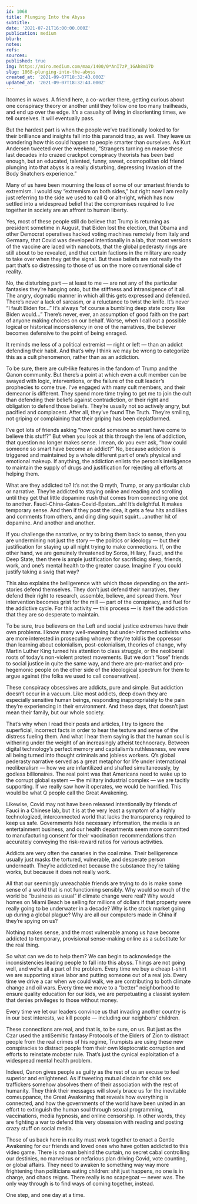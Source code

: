 ```yaml
---
id: 1068
title: Plunging Into the Abyss
subtitle: 
date: '2021-07-21T16:00:00.000Z'
publication: medium
blurb: 
notes: 
refs: 
sources: 
published: true
img: https://miro.medium.com/max/1400/0*AnI7zP_1GAh8m17D
slug: 1068-plunging-into-the-abyss
created_at: '2021-09-07T18:32:43.000Z'
updated_at: '2021-09-07T18:32:43.000Z'
---
```

Itcomes in waves. A friend here, a co-worker there, getting curious about one conspiracy theory or another until they follow one too many trailheads, and end up over the edge. It’s a casualty of living in disorienting times, we tell ourselves. It will eventually pass.

But the hardest part is when the people we’ve traditionally looked to for their brilliance and insights fall into this paranoid trap, as well. They leave us wondering how this could happen to people smarter than ourselves. As Kurt Andersen tweeted over the weekend, “Strangers turning en masse these last decades into crazed crackpot conspiracy theorists has been bad enough, but an educated, talented, funny, sweet, cosmopolitan old friend plunging into that abyss is a really disturbing, depressing Invasion of the Body Snatchers experience.”

Many of us have been mourning the loss of some of our smartest friends to extremism. I would say “extremism on both sides,” but right now I am really just referring to the side we used to call Q or alt-right, which has now settled into a widespread belief that the compromises required to live together in society are an affront to human liberty.

Yes, most of these people still do believe that Trump is returning as president sometime in August, that Biden lost the election, that Obama and other Democrat operatives hacked voting machines remotely from Italy and Germany, that Covid was developed intentionally in a lab, that most versions of the vaccine are laced with nanobots, that the global pederasty rings are still about to be revealed, and that certain factions in the military are ready to take over when they get the signal. But these beliefs are not really the part that’s so distressing to those of us on the more conventional side of reality.

No, the disturbing part — at least to me — are not any of the particular fantasies they’re hanging onto, but the stiffness and intransigence of it all. The angry, dogmatic manner in which all this gets expressed and defended. There’s never a lack of sarcasm, or a reluctance to twist the knife. It’s never “I fault Biden for…” It’s always “of course a bumbling deep state crony like Biden would…” There’s never, ever, an assumption of good faith on the part of anyone making choices on our behalf. Worse, when I call out a possible logical or historical inconsistency in one of the narratives, the believer becomes defensive to the point of being enraged.

It reminds me less of a political extremist — right or left — than an addict defending their habit. And that’s why I think we may be wrong to categorize this as a cult phenomenon, rather than as an addiction.

To be sure, there are cult-like features in the fandom of Trump and the Qanon community. But there’s a point at which even a cult member can be swayed with logic, interventions, or the failure of the cult leader’s prophecies to come true. I’ve engaged with many cult members, and their demeanor is different. They spend more time trying to get me to join the cult than defending their beliefs against contradiction, or their right and obligation to defend those beliefs. They’re usually not so actively angry, but pacified and complacent. After all, they’ve found The Truth. They’re smiling, not griping or complaining that their griping has been deplatformed.

I’ve got lots of friends asking “how could someone so smart have come to believe this stuff?” But when you look at this through the lens of addiction, that question no longer makes sense. I mean, do you ever ask, “how could someone so smart have become an addict?” No, because addiction is triggered and maintained by a whole different part of one’s physical and emotional makeup. If anything, the addiction enlists the person’s intelligence to maintain the supply of drugs and justification for rejecting all efforts at helping them.

What are they addicted to? It’s not the Q myth, Trump, or any particular club or narrative. They’re addicted to staying online and reading and scrolling until they get that little dopamine rush that comes from connecting one dot to another. Fauci-China-Gates-Covid-Epsten…ah! It’s delightful. It makes temporary sense. And then if they post the idea, it gets a few hits and likes and comments from others, and ding ding squirt squirt….another hit of dopamine. And another and another.

If you challenge the narrative, or try to bring them back to sense, then you are undermining not just the story — the politics or ideology — but their justification for staying up all night trying to make connections. If, on the other hand, we are genuinely threatened by Soros, Hillary, Fauci, and the Deep State, then there is ample justification for sacrificing sleep, friends, work, and one’s mental health to the greater cause. Imagine if you could justify taking a swig that way?

This also explains the belligerence with which those depending on the anti-stories defend themselves. They don’t just defend their narratives, they defend their right to research, assemble, believe, and spread them. Your intervention becomes grist for the mill — part of the conspiracy, and fuel for the addictive cycle. For this activity — this process — is itself the addiction that they are so desperate to maintain.

To be sure, true believers on the Left and social justice extremes have their own problems. I know many well-meaning but under-informed activists who are more interested in prosecuting whoever they’re told is the oppressor than learning about colonialism, post-colonialism, theories of change, why Martin Luther King turned his attention to class struggle, or the neoliberal roots of today’s non-violent protest movements. But we don’t “lose” friends to social justice in quite the same way, and there are pro-market and pro-hegemonic people on the other side of the ideological spectrum for them to argue against (the folks we used to call conservatives).

These conspiracy obsessives are addicts, pure and simple. But addiction doesn’t occur in a vacuum. Like most addicts, deep down they are especially sensitive human beings, responding inappropriately to the pain they’re experiencing in their environment. And these days, that doesn’t just mean their family, but our whole society.

That’s why when I read their posts and articles, I try to ignore the superficial, incorrect facts in order to hear the texture and sense of the distress fueling them. And what I hear them saying is that the human soul is withering under the weight of an increasingly atheist technocracy. Between digital technology’s perfect memory and capitalism’s ruthlessness, we were all being turned into thought criminals and jobless workers. Q’s global pederasty narrative served as a great metaphor for life under international neoliberalism — how we are infantilized and shafted simultaneously, by godless billionaires. The real point was that Americans need to wake up to the corrupt global system — the military industrial complex — we are tacitly supporting. If we really saw how it operates, we would be horrified. This would be what Q people call the Great Awakening.

Likewise, Covid may not have been released intentionally by friends of Fauci in a Chinese lab, but it is at the very least a symptom of a highly technologized, interconnected world that lacks the transparency required to keep us safe. Governments hide necessary information, the media is an entertainment business, and our health departments seem more committed to manufacturing consent for their vaccination recommendations than accurately conveying the risk-reward ratios for various activities.

Addicts are very often the canaries in the coal mine. Their belligerence usually just masks the tortured, vulnerable, and desperate person underneath. They’re addicted not because the substance they’re taking works, but because it does not really work.

All that our seemingly unreachable friends are trying to do is make some sense of a world that is not functioning sensibly. Why would so much of the world be “business as usual” if climate change were real? Why would homes on Miami Beach be selling for millions of dollars if that property were really going to be underwater in a decade? Why is the stock market going up during a global plague? Why are all our computers made in China if they’re spying on us?

Nothing makes sense, and the most vulnerable among us have become addicted to temporary, provisional sense-making online as a substitute for the real thing.

So what can we do to help them? We can begin to acknowledge the inconsistencies leading people to fall into this abyss. Things are not going well, and we’re all a part of the problem. Every time we buy a cheap t-shirt we are supporting slave labor and putting someone out of a real job. Every time we drive a car when we could walk, we are contributing to both climate change and oil wars. Every time we move to a “better” neighborhood to ensure quality education for our kids, we are perpetuating a classist system that denies privileges to those without money. 

Every time we let our leaders convince us that invading another country is in our best interests, we kill people — including our neighbors’ children.

These connections are real, and that is, to be sure, on us. But just as the Czar used the antiSemitic fantasy Protocols of the Elders of Zion to distract people from the real crimes of his regime, Trumpists are using these new conspiracies to distract people from their own kleptocratic corruption and efforts to reinstate mobster rule. That’s just the cynical exploitation of a widespread mental health problem.

Indeed, Qanon gives people as guilty as the rest of us an excuse to feel superior and enlightened. As if tweeting mutual disdain for child sex traffickers somehow absolves them of their association with the rest of humanity. They think their messages will slowly brace us for the inevitable comeuppance, the Great Awakening that reveals how everything is connected, and how the governments of the world have been united in an effort to extinguish the human soul through sexual programming, vaccinations, media hypnosis, and online censorship. In other words, they are fighting a war to defend this very obsession with reading and posting crazy stuff on social media.

Those of us back here in reality must work together to enact a Gentle Awakening for our friends and loved ones who have gotten addicted to this video game. There is no man behind the curtain, no secret cabal controlling our destinies, no marvelous or nefarious plan driving Covid, vote counting, or global affairs. They need to awaken to something way way more frightening than politicians eating children: shit just happens, no one is in charge, and chaos reigns. There really is no scapegoat — never was. The only way through is to find ways of coming together, instead.

One step, and one day at a time.

